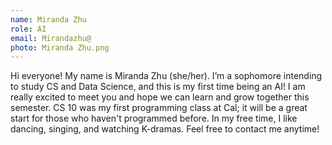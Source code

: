 ```yaml
---
name: Miranda Zhu
role: AI
email: Mirandazhu@
photo: Miranda Zhu.png
---
```

Hi everyone! My name is Miranda Zhu (she/her). I’m a sophomore intending to study CS and Data Science, and this is my first time being an AI! I am really excited to meet you and hope we can learn and grow together this semester. CS 10 was my first programming class at Cal; it will be a great start for those who haven't programmed before. In my free time, I like dancing, singing, and watching K-dramas. Feel free to contact me anytime!